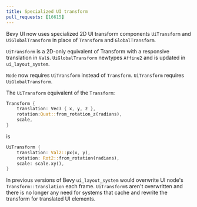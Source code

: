 ```yaml
---
title: Specialized UI transform
pull_requests: [16615]
---
```


Bevy UI now uses specialized 2D UI transform components `UiTransform` and `UiGlobalTransform` in place of `Transform` and `GlobalTransform`.

`UiTransform` is a 2D-only equivalent of Transform with a responsive translation in `Val`s. `UiGlobalTransform` newtypes `Affine2` and is updated in `ui_layout_system`.

`Node` now requires `UiTransform` instead of `Transform`. `UiTransform` requires `UiGlobalTransform`.

The `UiTransform` equivalent of the `Transform`:

```rust
Transform {
    translation: Vec3 { x, y, z },
    rotation:Quat::from_rotation_z(radians),
    scale,
}
```

is

```rust
UiTransform {
    translation: Val2::px(x, y),
    rotation: Rot2::from_rotation(radians),
    scale: scale.xy(),
} 
```

In previous versions of Bevy `ui_layout_system` would overwrite UI node's `Transform::translation` each frame. `UiTransform`s aren't overwritten and there is no longer any need for systems that cache and rewrite the transform for translated UI elements.
